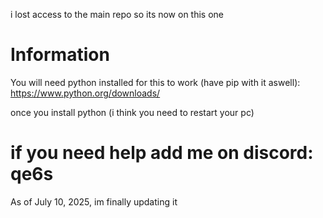 i lost access to the main repo so its now on this one

# Information

You will need python installed for this to work (have pip with it aswell): https://www.python.org/downloads/

once you install python (i think you need to restart your pc)


# if you need help add me on discord: qe6s




As of July 10, 2025, im finally updating it 



